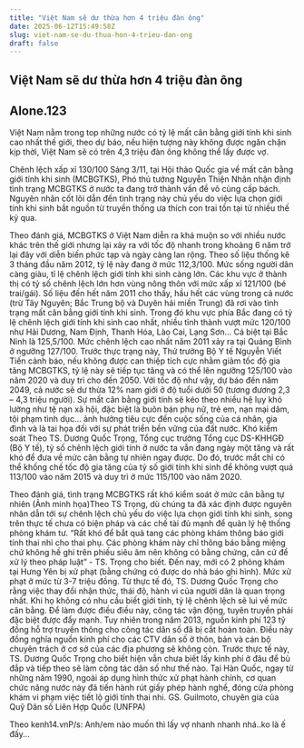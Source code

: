 ```yaml
---
title: "Việt Nam sẽ dư thừa hơn 4 triệu đàn ông"
date: 2025-06-12T15:49:58Z
slug: viet-nam-se-du-thua-hon-4-trieu-dan-ong
draft: false
---
```


## Việt Nam sẽ dư thừa hơn 4 triệu đàn ông

## Alone.123

Việt Nam nằm trong top những nước có tỷ lệ mất cân bằng giới tính khi sinh cao nhất thế giới, theo dự báo, nếu hiện tượng này không được ngăn chặn kịp thời, Việt Nam sẽ có trên 4,3 triệu đàn ông không thể lấy được vợ.

Chênh lệch xấp xỉ 130/100
Sáng 3/11, tại Hội thảo Quốc gia về mất cân bằng giới tính khi sinh (MCBGTKS), Phó thủ tướng Nguyễn Thiện Nhân nhận định tình trạng MCBGTKS ở nước ta đang trở thành vấn đề vô cùng cấp bách.
Nguyên nhân cốt lõi dẫn đến tình trạng này chủ yếu do việc lựa chọn giới tính khi sinh bắt nguồn từ truyền thống ưa thích con trai tồn tại từ nhiều thế kỷ qua.
 
Theo đánh giá, MCBGTKS ở Việt Nam diễn ra khá muộn so với nhiều nước khác trên thế giới nhưng lại xảy ra với tốc độ nhanh trong khoảng 6 năm trở lại đây với diễn biến phức tạp và ngày càng lan rộng. Theo số liệu thống kê 3 tháng đầu năm 2012, tỷ lệ này đang ở mức 112,3/100.
Mức sống người dân càng giàu, tỉ lệ chênh lệch giới tính khi sinh càng lớn. Các khu vực ở thành thị có tỷ số chênh lệch lớn hơn vùng nông thôn với mức xấp xỉ 121/100 (bé trai/gái).
Số liệu đến hết năm 2011 cho thấy, hầu hết các vùng trong cả nước (trừ Tây Nguyên; Bắc Trung bộ và Duyên hải miền Trung) đã rơi vào tình trạng mất cân bằng giới tính khi sinh.
Trong đó khu vực phía Bắc đang có tỷ lệ chênh lệch giới tính khi sinh cao nhất, nhiều tỉnh thành vượt mức 120/100 như Hải Dương, Nam Định, Thanh Hóa, Lào Cai, Lạng Sơn… Cá biệt tại Bắc Ninh là 125,5/100.
Mức chênh lệch cao nhất năm 2011 xảy ra tại Quảng Bình ở ngưỡng 127/100.
Trước thực trạng này, Thứ trưởng Bộ Y tế Nguyễn Viết Tiến cảnh báo, nếu không được can thiệp tích cực nhằm giảm tốc độ gia tăng MCBGTKS, tỷ lệ này sẽ tiếp tục tăng và có thể lên ngưỡng 125/100 vào năm 2020 và duy trì cho đến 2050.
Với tốc độ như vậy, dự báo đến năm 2049, cả nước sẽ dư thừa 12% nam giới ở độ tuổi dưới 50 (tương đương 2,3 – 4,3 triệu người).
Sự mất cân bằng giới tính sẽ kéo theo nhiều hệ lụy khó lường như tệ nạn xã hội, đặc biệt là buôn bán phụ nữ, trẻ em, nạn mại dâm, tội phạm tình dục… ảnh hưởng tiêu cực đến cuộc sống của cá nhân, gia đình và là tai họa đối với sự phát triển bền vững của đất nước.
Khó kiểm soát
Theo TS. Dương Quốc Trọng, Tổng cục trưởng Tổng cục DS-KHHGĐ (Bộ Y tế), tỷ số chênh lệch giới tính ở nước ta vẫn đang ngày một tăng và rất khó để đưa về mức cân bằng tự nhiên ngay được.
Do đó, trước mắt chỉ có thể khống chế tốc độ gia tăng của tỷ số giới tính khi sinh để không vượt quá 113/100 vào năm 2015 và duy trì ở mức 115/100 vào năm 2020.

Theo đánh giá, tình trạng MCBGTKS rất khó kiểm soát ở mức cân bằng tự nhiên (Ảnh minh họa)​Theo TS Trọng, dù chúng ta đã xác định được nguyên nhân dẫn tới sự chênh lệch chủ yếu do việc lựa chọn giới tính khi sinh, song trên thực tế chưa có biện pháp và các chế tài đủ mạnh để quản lý hệ thống phòng khám tư.
“Rất khó để bắt quả tang các phòng khám thông báo giới tính thai nhi cho thai phụ. Các phòng khám này chỉ thông báo bằng miệng chứ không hề ghi trên phiếu siêu âm nên không có bằng chứng, căn cứ để xử lý theo pháp luật” - TS. Trọng cho biết.
Đến nay, mới có 2 phòng khám tại Hưng Yên bị xử phạt (bằng chứng có được do nhà báo ghi hình). Mức xử phạt ở mức từ 3-7 triệu đồng.
Từ thực tế đó, TS. Dương Quốc Trọng cho rằng việc thay đổi nhận thức, thái độ, hành vi của người dân là quan trọng nhất. Khi họ không có nhu cầu biết giới tính, tỷ lệ chênh lệch sẽ lui về mức cân bằng.
Để làm được điều điều này, công tác vận động, tuyên truyền phải đặc biệt được đẩy mạnh. Tuy nhiên trong năm 2013, nguồn kinh phí 123 tỷ đồng hỗ trợ truyền thông cho công tác dân số đã bị cắt hoàn toàn. Điều này đồng nghĩa nguồn kinh phí cho các CTV dân số ở thôn, bản và cán bộ chuyên trách ở cơ sở của các địa phương sẽ không còn.
Trước thực tế này, TS. Dương Quốc Trọng cho biết hiện vẫn chưa biết lấy kinh phí ở đâu để bù đắp và tiếp theo sẽ làm công tác dân số như thế nào.
Tại Hàn Quốc, ngay từ những năm 1990, ngoài áp dụng hình thức xử phạt hành chính, cơ quan chức năng nước này đã tiến hành rút giấy phép hành nghề, đóng cửa phòng khám vi phạm việc tiết lộ giới tính thai nhi.
GS. Guilmoto, chuyên gia của Quỹ Dân số Liên Hợp Quốc (UNFPA)
 
Theo kenh14.vn​P/s: Anh/em nào muốn thì lấy vợ nhanh nhanh nhá..ko là ế đấy...​